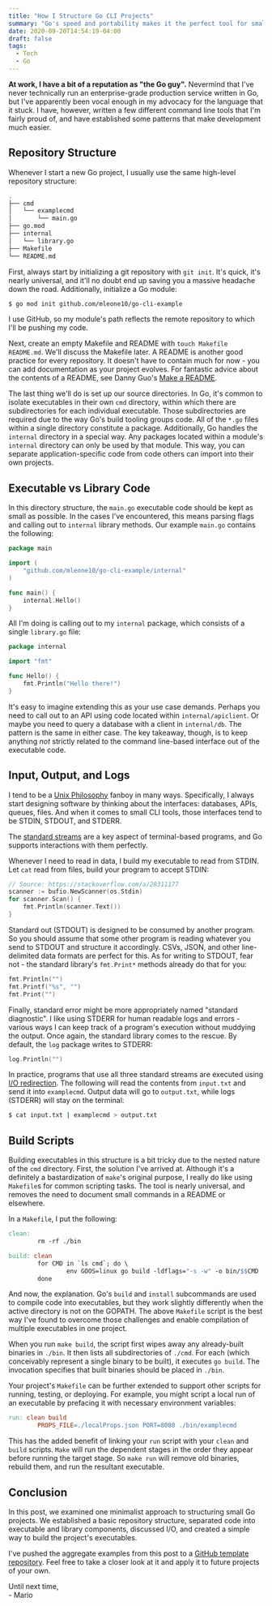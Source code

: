 ```yaml
---
title: "How I Structure Go CLI Projects"
summary: "Go's speed and portability makes it the perfect tool for small scripts shared among teammates."
date: 2020-09-20T14:54:19-04:00
draft: false
tags:
  - Tech
  - Go
---
```


**At work, I have a bit of a reputation as "the Go guy".** Nevermind that I've never technically run an enterprise-grade production service written in Go, but I've apparently been vocal enough in my advocacy for the language that it stuck. I have, however, written a few different command line tools that I'm fairly proud of, and have established some patterns that make development much easier.

## Repository Structure

Whenever I start a new Go project, I usually use the same high-level repository structure:

```bash
.
├── cmd
│   └── examplecmd
│       └── main.go
├── go.mod
├── internal
│   └── library.go
├── Makefile
└── README.md
```

First, always start by initializing a git repository with `git init`. It's quick, it's nearly universal, and it'll no doubt end up saving you a massive headache down the road. Additionally, initialize a Go module:

```bash
$ go mod init github.com/mleone10/go-cli-example
```

I use GitHub, so my module's path reflects the remote repository to which I'll be pushing my code.

Next, create an empty Makefile and README with `touch Makefile README.md`. We'll discuss the Makefile later. A README is another good practice for every repository. It doesn't have to contain much for now - you can add documentation as your project evolves. For fantastic advice about the contents of a README, see Danny Guo's [Make a README](https://www.makeareadme.com/).

The last thing we'll do is set up our source directories. In Go, it's common to isolate executables in their own `cmd` directory, within which there are subdirectories for each individual executable. Those subdirectories are required due to the way Go's build tooling groups code. All of the `*.go` files within a single directory constitute a package. Additionally, Go handles the `internal` directory in a special way. Any packages located within a module's `internal` directory can only be used by that module. This way, you can separate application-specific code from code others can import into their own projects.

## Executable vs Library Code

In this directory structure, the `main.go` executable code should be kept as small as possible. In the cases I've encountered, this means parsing flags and calling out to `internal` library methods. Our example `main.go` contains the following:

```go
package main

import (
	"github.com/mleone10/go-cli-example/internal"
)

func main() {
	internal.Hello()
}
```

All I'm doing is calling out to my `internal` package, which consists of a single `library.go` file:

```go
package internal

import "fmt"

func Hello() {
	fmt.Println("Hello there!")
}
```

It's easy to imagine extending this as your use case demands. Perhaps you need to call out to an API using code located within `internal/apiclient`. Or maybe you need to query a database with a client in `internal/db`. The pattern is the same in either case. The key takeaway, though, is to keep anything _not_ strictly related to the command line-based interface out of the executable code.

## Input, Output, and Logs

I tend to be a [Unix Philosophy](https://en.wikipedia.org/wiki/Unix_philosophy) fanboy in many ways. Specifically, I always start designing software by thinking about the interfaces: databases, APIs, queues, files. And when it comes to small CLI tools, those interfaces tend to be STDIN, STDOUT, and STDERR.

The [standard streams](https://en.wikipedia.org/wiki/Standard_streams) are a key aspect of terminal-based programs, and Go supports interactions with them perfectly.

Whenever I need to read in data, I build my executable to read from STDIN. Let `cat` read from files, build your program to accept STDIN:

```go
// Source: https://stackoverflow.com/a/28311177
scanner := bufio.NewScanner(os.Stdin)
for scanner.Scan() {
    fmt.Println(scanner.Text())
}
```

Standard out (STDOUT) is designed to be consumed by another program. So you should assume that some other program is reading whatever you send to STDOUT and structure it accordingly. CSVs, JSON, and other line-delimited data formats are perfect for this. As for writing to STDOUT, fear not - the standard library's `fmt.Print*` methods already do that for you:

```go
fmt.Println("")
fmt.Printf("%s", "")
fmt.Print("")
```

Finally, standard error might be more appropriately named "standard diagnostic". I like using STDERR for human readable logs and errors - various ways I can keep track of a program's execution without muddying the output. Once again, the standard library comes to the rescue. By default, the `log` package writes to STDERR:

```go
log.Println("")
```

In practice, programs that use all three standard streams are executed using [I/O redirection](https://www.digitalocean.com/community/tutorials/an-introduction-to-linux-i-o-redirection). The following will read the contents from `input.txt` and send it into `examplecmd`. Output data will go to `output.txt`, while logs (STDERR) will stay on the terminal:

```bash
$ cat input.txt | examplecmd > output.txt
```

## Build Scripts

Building executables in this structure is a bit tricky due to the nested nature of the `cmd` directory. First, the solution I've arrived at. Although it's a definitely a bastardization of `make`'s original purpose, I really do like using `Makefile`s for common scripting tasks. The tool is nearly universal, and removes the need to document small commands in a README or elsewhere.

In a `Makefile`, I put the following:

```makefile
clean:
        rm -rf ./bin

build: clean
        for CMD in `ls cmd`; do \
                env GOOS=linux go build -ldflags="-s -w" -o bin/$$CMD ./cmd/$$CMD/...; \
        done
```

And now, the explanation. Go's `build` and `install` subcommands are used to compile code into executables, but they work slightly differently when the active directory is not on the GOPATH. The above `Makefile` script is the best way I've found to overcome those challenges and enable compilation of multiple executables in one project.

When you run `make build`, the script first wipes away any already-built binaries in `./bin`. It then lists all subdirectories of `./cmd`. For each (which conceivably represent a single binary to be built), it executes `go build`. The invocation specifies that built binaries should be placed in `./bin`.

Your project's `Makefile` can be further extended to support other scripts for running, testing, or deploying. For example, you might script a local run of an executable by prefacing it with necessary environment variables:

```Makefile
run: clean build
        PROPS_FILE=./localProps.json PORT=8080 ./bin/examplecmd
```

This has the added benefit of linking your `run` script with your `clean` and `build` scripts. `Make` will run the dependent stages in the order they appear before running the target stage. So `make run` will remove old binaries, rebuild them, and run the resultant executable.

## Conclusion

In this post, we examined one minimalist approach to structuring small Go projects. We established a basic repository structure, separated code into executable and library components, discussed I/O, and created a simple way to build the project's executables.

I've pushed the aggregate examples from this post to a [GitHub template repository](https://github.com/mleone10/go-cli-example). Feel free to take a closer look at it and apply it to future projects of your own.

Until next time,  
\- Mario

